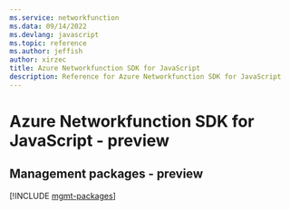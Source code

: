 ```yaml
---
ms.service: networkfunction
ms.data: 09/14/2022
ms.devlang: javascript
ms.topic: reference
ms.author: jeffish
author: xirzec
title: Azure Networkfunction SDK for JavaScript
description: Reference for Azure Networkfunction SDK for JavaScript
---
```

# Azure Networkfunction SDK for JavaScript - preview

## Management packages - preview
[!INCLUDE [mgmt-packages](networkfunction-mgmt-index.md)]
